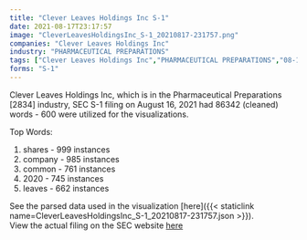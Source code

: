 ```yaml
---
title: "Clever Leaves Holdings Inc S-1"
date: 2021-08-17T23:17:57
image: "CleverLeavesHoldingsInc_S-1_20210817-231757.png"
companies: "Clever Leaves Holdings Inc"
industry: "PHARMACEUTICAL PREPARATIONS"
tags: ["Clever Leaves Holdings Inc","PHARMACEUTICAL PREPARATIONS","08-16-2021","S-1"]
forms: "S-1"
---
```

Clever Leaves Holdings Inc, which is in the Pharmaceutical Preparations [2834] industry, SEC S-1 filing on August 16, 2021 had 86342 (cleaned) words - 600 were utilized for the visualizations.

Top Words:
1. shares - 999 instances
2. company - 985 instances
3. common - 761 instances
4. 2020 - 745 instances
5. leaves - 662 instances


See the parsed data used in the visualization [here]({{< staticlink name=CleverLeavesHoldingsInc_S-1_20210817-231757.json >}}).  
View the actual filing on the SEC website [here](https://www.sec.gov/Archives/edgar/data/1819615/0001213900-21-043059.txt)